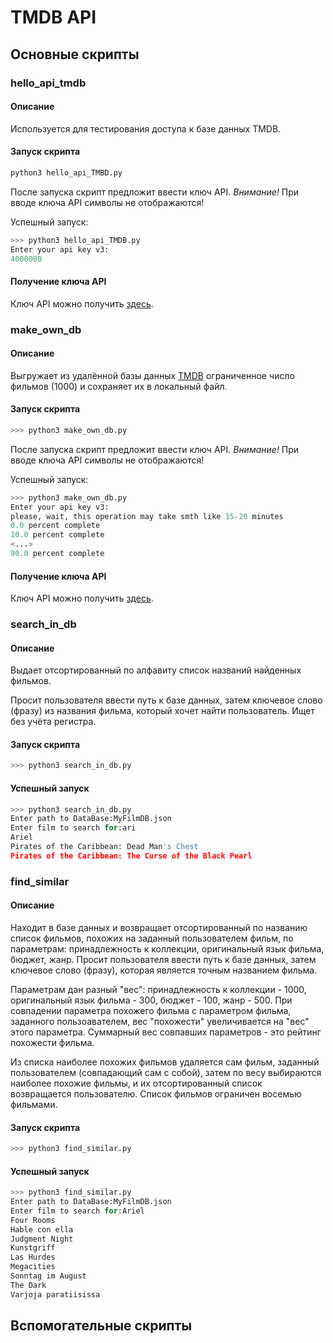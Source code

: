 # TMDB API

## Основные скрипты

### hello_api_tmdb
#### Описание
Используется для тестирования доступа к базе данных TMDB.

#### Запуск скрипта
```python
python3 hello_api_TMBD.py
```
После запуска скрипт предложит ввести ключ API.
*Внимание!* При вводе ключа API символы не отображаются!

Успешный запуск:
```python
>>> python3 hello_api_TMDB.py                                                 
Enter your api key v3:                                                                                                           
4000000
```

#### Получение ключа API
Ключ API можно получить [здесь](https://www.themoviedb.org/settings/api).

### make_own_db
#### Описание
Выгружает из удалённой базы данных [TMDB](https://www.themoviedb.org/) ограниченное число фильмов (1000) и сохраняет их в локальный файл.

#### Запуск скрипта
```python
>>> python3 make_own_db.py
```

После запуска скрипт предложит ввести ключ API.
*Внимание!* При вводе ключа API символы не отображаются!

Успешный запуск:
```python
>>> python3 make_own_db.py
Enter your api key v3:
please, wait, this operation may take smth like 15-20 minutes
0.0 percent complete
10.0 percent complete
<...>
90.0 percent complete
```

#### Получение ключа API
Ключ API можно получить [здесь](https://www.themoviedb.org/settings/api). 

### search_in_db
#### Описание
Выдает отсортированный по алфавиту список названий найденных фильмов.

Просит пользователя ввести путь к базе данных, затем ключевое слово (фразу) из названия фильма, который хочет найти пользователь. Ищет без учёта регистра. 

#### Запуск скрипта
```python
>>> python3 search_in_db.py
```
#### Успешный запуск
```python
>>> python3 search_in_db.py
Enter path to DataBase:MyFilmDB.json
Enter film to search for:ari
Ariel
Pirates of the Caribbean: Dead Man's Chest
Pirates of the Caribbean: The Curse of the Black Pearl
```

### find_similar
#### Описание
Находит в базе данных и возвращает отсортированный по названию список фильмов, похожих на заданный пользователем фильм, по параметрам: принадлежность к коллекции, оригинальный язык фильма, бюджет, жанр. Просит пользователя ввести путь к базе данных, затем ключевое слово (фразу), которая является точным названием фильма.

Параметрам дан разный "вес": принадлежность к коллекции - 1000, оригинальный язык фильма - 300, бюджет - 100, жанр - 500. При совпадении параметра похожего фильма с параметром фильма, заданного пользоавателем, вес "похожести" увеличивается на "вес" этого параметра. Суммарный вес совпавших параметров - это рейтинг похожести фильма.

Из списка наиболее похожих фильмов удаляется сам фильм, заданный пользователем (совпадающий сам с собой), затем по весу выбираются наиболее похожие фильмы, и их отсортированный список возвращается пользователю. Список фильмов ограничен восемью фильмами.

#### Запуск скрипта
```python
>>> python3 find_similar.py
```

#### Успешный запуск
```python
>>> python3 find_similar.py
Enter path to DataBase:MyFilmDB.json
Enter film to search for:Ariel
Four Rooms
Hable con ella
Judgment Night
Kunstgriff
Las Hurdes
Megacities
Sonntag im August
The Dark
Varjoja paratiisissa
```

## Вспомогательные скрипты
